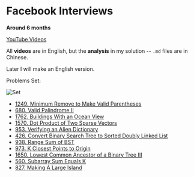 # Facebook Interviews 

**Around 6 months**

[YouTube Videos](https://www.youtube.com/watch?v=27_NEXqkTgw&list=PLN_D6sQhgsu_ErURuCTV9Z7QKobwr9SvK)

All **videos** are in English, but the **analysis** in my solution -- `.md` files are in Chinese.

Later I will make an English version.

Problems Set:

![Set](https://github.com/Einsgates/FacebookInterviews/blob/master/img/ProblemsSet.png)

- [1249. Minimum Remove to Make Valid Parentheses](https://github.com/Einsgates/FacebookInterviews/blob/master/1249_MinimumRemovetoMakeValidParentheses.md)
- [680. Valid Palindrome II](https://github.com/Einsgates/FacebookInterviews/blob/master/680_ValidPalindromeII.md)
- [1762. Buildings With an Ocean View](https://github.com/Einsgates/FacebookInterviews/blob/master/1762_BuildingsWithanOceanView.md)
- [1570. Dot Product of Two Sparse Vectors](https://github.com/Einsgates/FacebookInterviews/blob/master/1570_DotProductofTwoSparseVectors.md)
- [953. Verifying an Alien Dictionary](https://github.com/Einsgates/FacebookInterviews/blob/master/953_VerifyinganAlienDictionary.md)
- [426. Convert Binary Search Tree to Sorted Doubly Linked List](https://github.com/Einsgates/FacebookInterviews/blob/master/426_ConvertBinarySearchTreetoSortedDoublyLinkedList.md)
- [938. Range Sum of BST ](https://github.com/Einsgates/FacebookInterviews/blob/master/938_RangeSumofBST.md)
- [973. K Closest Points to Origin](https://github.com/Einsgates/FacebookInterviews/blob/master/973_KClosestPointstoOrigin.md)
- [1650. Lowest Common Ancestor of a Binary Tree III](https://github.com/Einsgates/InterviewsPractice/blob/master/1650_LowestCommonAncestorofaBinaryTreeIII.md)
- [560. Subarray Sum Equals K]()
- [827. Making A Large Island]()
